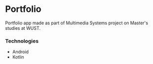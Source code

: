 # Portfolio

Portfolio app made as part of Multimedia Systems project on Master's studies at WUST.

### Technologies

- Android
- Kotlin
